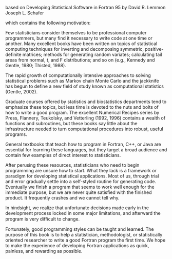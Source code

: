based on 
Developing Statistical Software in Fortran 95
by 
David R. Lemmon
Joseph L. Schafer

which contains the following motivation:

Few statisticians consider themselves to be professional computer programmers,
but many find it necessary to write code at one time or another. 
Many excellent books have been written on topics of statistical computing 
techniques for inverting and decomposing symmetric, positive-definite matrices;
methods for generating random variates; 
calculating tail areas from normal, t, and F distributions; 
and so on (e.g., Kennedy and Gentle, 1980; Thisted, 1988). 

The rapid growth of computationally intensive approaches to solving statistical problems 
such as Markov chain Monte Carlo and the jackknife has begun to define a new field of study 
known as computational statistics (Gentle, 2002). 

Graduate courses offered by statistics and biostatistics departments tend to emphasize these topics, 
but less time is devoted to the nuts and bolts of how to write a good program. 
The excellent Numerical Recipes series by Press, Flannery, Teukolsky, and Vetterling (1992, 1996) 
contains a wealth of functions and subroutines, 
but these books say little about the infrastructure needed to turn 
computational procedures into robust, useful programs. 

General textbooks that teach how to program in Fortran, C++, or Java are essential for learning these languages, 
but they target a broad audience and contain few examples of direct interest to statisticians.

After perusing these resources, statisticians who need to begin programming are unsure how to start. 
What they lack is a framework or paradigm for developing statistical applications. 
Most of us, through trial and error gradually settle into a self-styled routine for generating code. 
Eventually we finish a program that seems to work well enough for the immediate purpose, 
but we are never quite satisfied with the finished product. 
It frequently crashes and we cannot tell why. 

In hindsight, we realize that unfortunate decisions 
made early in the development process locked in some major limitations, 
and afterward the program is very diﬃcult to change. 

Fortunately, good programming styles can be taught and learned. 
The purpose of this book is to help a statistician, 
methodologist, or statistically oriented researcher to write a good Fortran program the first time. 
We hope to make the experience of developing Fortran applications as quick, painless, and rewarding as possible.